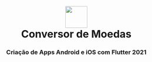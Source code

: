 <h1 style="text-align: center;"><img style="display: block; margin-left: auto; margin-right: auto;" src="https://acegif.com/wp-content/gifs/coin-flip-59.gif" alt="" width="60" height="60" />Conversor de Moedas</h1>
<h3 style="text-align: center;">Cria&ccedil;&atilde;o de Apps Android e iOS com Flutter 2021</h3>
<p>&nbsp;</p>
